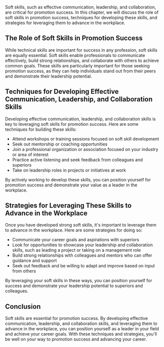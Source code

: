 
Soft skills, such as effective communication, leadership, and collaboration, are critical for promotion success. In this chapter, we will discuss the role of soft skills in promotion success, techniques for developing these skills, and strategies for leveraging them to advance in the workplace.

The Role of Soft Skills in Promotion Success
--------------------------------------------

While technical skills are important for success in any profession, soft skills are equally essential. Soft skills enable professionals to communicate effectively, build strong relationships, and collaborate with others to achieve common goals. These skills are particularly important for those seeking promotion success, as they can help individuals stand out from their peers and demonstrate their leadership potential.

Techniques for Developing Effective Communication, Leadership, and Collaboration Skills
---------------------------------------------------------------------------------------

Developing effective communication, leadership, and collaboration skills is key to leveraging soft skills for promotion success. Here are some techniques for building these skills:

* Attend workshops or training sessions focused on soft skill development
* Seek out mentorship or coaching opportunities
* Join a professional organization or association focused on your industry or area of interest
* Practice active listening and seek feedback from colleagues and superiors
* Take on leadership roles in projects or initiatives at work

By actively working to develop these skills, you can position yourself for promotion success and demonstrate your value as a leader in the workplace.

Strategies for Leveraging These Skills to Advance in the Workplace
------------------------------------------------------------------

Once you have developed strong soft skills, it's important to leverage them to advance in the workplace. Here are some strategies for doing so:

* Communicate your career goals and aspirations with superiors
* Look for opportunities to showcase your leadership and collaboration skills, such as leading a project or taking on a management role
* Build strong relationships with colleagues and mentors who can offer guidance and support
* Seek out feedback and be willing to adapt and improve based on input from others

By leveraging your soft skills in these ways, you can position yourself for success and demonstrate your leadership potential to superiors and colleagues.

Conclusion
----------

Soft skills are essential for promotion success. By developing effective communication, leadership, and collaboration skills, and leveraging them to advance in the workplace, you can position yourself as a leader in your field and achieve your career goals. With these techniques and strategies, you'll be well on your way to promotion success and advancing your career.
